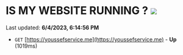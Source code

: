 # IS MY WEBSITE RUNNING ? [![](https://img.shields.io/static/v1?label=Sponsor&message=%E2%9D%A4&logo=GitHub&color=%23fe8e86)](https://github.com/sponsors/<username>)

Last updated: **6/4/2023, 6:14:56 PM**

- `GET` [https://youssefservice.me](https://youssefservice.me) - **Up** (1019ms)

